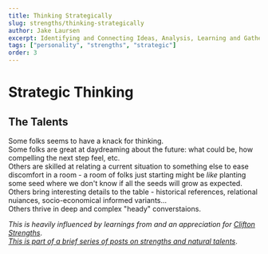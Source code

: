 ```yaml
---
title: Thinking Strategically
slug: strengths/thinking-strategically
author: Jake Laursen
excerpt: Identifying and Connecting Ideas, Analysis, Learning and Gathering Info...
tags: ["personality", "strengths", "strategic"]
order: 3
---
```


# Strategic Thinking
## The Talents
Some folks seems to have a knack for thinking.  
Some folks are great at daydreaming about the future: what could be, how compelling the next step feel, etc.  
Others are skilled at relating a current situation to something else to ease discomfort in a room - a room of folks just starting might be _like_ planting some seed where we don't know if all the seeds will grow as expected.  
Others bring interesting details to the table - historical references, relational nuiances, socio-economical informed variants...  
Others thrive in deep and complex "heady" converstaions.  

_This is heavily influenced by learnings from and an appreciation for [Clifton Strengths](https://www.gallup.com/cliftonstrengths)_.  
[_This is part of a brief series of posts on strengths and natural talents_](/strengths).  